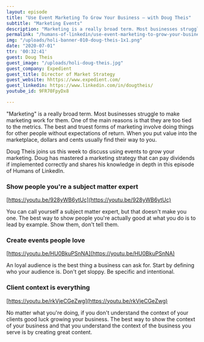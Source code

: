 ```yaml
---
layout: episode
title: "Use Event Marketing To Grow Your Business — with Doug Theis"
subtitle: "Marketing Events"
description: "Marketing is a really broad term. Most businesses struggle to make marketing work for them. One of the main reasons is that they are too tied to the metrics."
permalink: "/humans-of-linkedin/use-event-marketing-to-grow-your-business-with-doug-theis/"
img: "/uploads/holi-banner-010-doug-theis-1x1.png"
date: "2020-07-01"
ttr: '00:32:41'
guest: Doug Theis
guest_image: "/uploads/holi-doug-theis.jpg"
guest_company: Expedient
guest_title: Director of Market Strategy
guest_website: hhttps://www.expedient.com/
guest_linkedin: https://www.linkedin.com/in/dougtheis/
youtube_id: 9FR70FpyDx8

---
```


"Marketing" is a really broad term. Most businesses struggle to make marketing work for them. One of the main reasons is that they are too tied to the metrics. The best and truest forms of marketing involve doing things for other people without expectations of return. When you put value into the marketplace, dollars and cents usually find their way to you. 

Doug Theis joins us this week to discuss using events to grow your marketing. Doug has mastered a marketing strategy that can pay dividends if implemented correctly and shares his knowledge in depth in this episode of Humans of LinkedIn.

### Show people you're a subject matter expert

[https://youtu.be/928yWB6ytUc](https://youtu.be/928yWB6ytUc)

You can call yourself a subject matter expert, but that doesn't make you one. The best way to show people you're actually good at what you do is to lead by example. Show them, don't tell them.

### Create events people love

[https://youtu.be/HU0BkuPSnNA](https://youtu.be/HU0BkuPSnNA)

An loyal audience is the best thing a business can ask for. Start by defining who your audience is. Don't get sloppy. Be specific and intentional.

### Client context is everything

[https://youtu.be/rkVjeCGeZwg](https://youtu.be/rkVjeCGeZwg)

No matter what you're doing, if you don't understand the context of your clients good luck growing your business. The best way to show the context of your business and that you understand the context of the business you serve is by creating great content.


